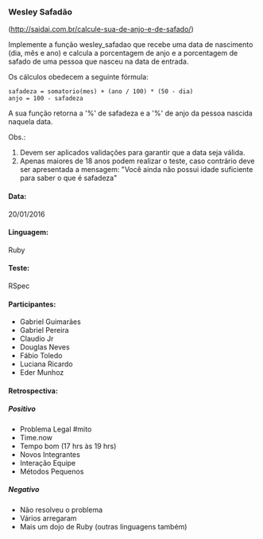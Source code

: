 ### Wesley Safadão

(http://saidai.com.br/calcule-sua-de-anjo-e-de-safado/)

Implemente a função wesley_safadao que recebe uma data de nascimento (dia, mês e ano) e calcula a
porcentagem de anjo e a porcentagem de safado de uma pessoa que nasceu na data de entrada.

Os cálculos obedecem a seguinte fórmula:

    safadeza = somatorio(mes) + (ano / 100) * (50 - dia)
    anjo = 100 - safadeza

A sua função retorna a '%' de safadeza e a '%' de anjo da pessoa nascida naquela data.

Obs.:

1. Devem ser aplicados validações para garantir que a data seja válida.
2. Apenas maiores de 18 anos podem realizar o teste, caso contrário deve ser apresentada a mensagem:
"Você ainda não possui idade suficiente para saber o que é safadeza"

#### Data:

20/01/2016

#### Linguagem:

Ruby

#### Teste:

RSpec

#### Participantes:

* Gabriel Guimarães
* Gabriel Pereira
* Claudio Jr
* Douglas Neves
* Fábio Toledo
* Luciana Ricardo
* Eder Munhoz

#### Retrospectiva:

##### Positivo

* Problema Legal #mito
* Time.now
* Tempo bom (17 hrs às 19 hrs)
* Novos Integrantes
* Interação Equipe
* Métodos Pequenos

##### Negativo

* Não resolveu o problema
* Vários arregaram
* Mais um dojo de Ruby (outras linguagens também)
